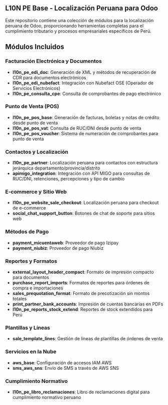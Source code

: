 ## L10N PE Base - Localización Peruana para Odoo

Este repositorio contiene una colección de módulos para la localización peruana de Odoo, proporcionando herramientas completas para el cumplimiento tributario y procesos empresariales específicos de Perú.

## Módulos Incluidos

### **Facturación Electrónica y Documentos**
- **l10n_pe_edi_doc**: Generación de XML y métodos de recuperación de CDR para documentos electrónicos
- **l10n_pe_edi_nubefact**: Integración con Nubefact OSE (Operador de Servicios Electrónicos)
- **l10n_pe_consulta_cpe**: Consulta de comprobantes de pago electrónico

### **Punto de Venta (POS)**
- **l10n_pe_pos_base**: Generación de facturas, boletas y notas de crédito desde punto de venta
- **l10n_pe_pos_vat**: Consulta de RUC/DNI desde punto de venta
- **l10n_pe_pos_voucher**: Sistema de numeración de comprobantes para punto de venta

### **Contactos y Localización**
- **l10n_pe_partner**: Localización peruana para contactos con estructura jerárquica departamento/provincia/distrito
- **apimigo_integration**: Integración con API MIGO para consultas de RUC/DNI, retenciones, percepciones y tipo de cambio

### **E-commerce y Sitio Web**
- **l10n_pe_website_sale_checkout**: Localización peruana para checkout de e-commerce
- **social_chat_support_button**: Botones de chat de soporte para sitios web

### **Métodos de Pago**
- **payment_micuentaweb**: Proveedor de pago Izipay
- **payment_niubiz**: Proveedor de pago Niubiz

### **Reportes y Formatos**
- **external_layout_header_compact**: Formato de impresión compacto para documentos
- **purchase_report_imports**: Formatos de reportes para órdenes de compra e importaciones
- **sales_prequotation_format**: Formato de precotización sin montos totales
- **print_partner_bank_accounts**: Impresión de cuentas bancarias en PDFs
- **l10n_pe_reports_stock_extend**: Reportes de stock extendidos para Perú

### **Plantillas y Líneas**
- **sale_template_lines**: Gestión de líneas de plantillas de órdenes de venta

### **Servicios en la Nube**
- **aws_base**: Configuración de accesos IAM AWS
- **sms_aws_sns**: Envío de SMS a través de AWS SNS

### **Cumplimiento Normativo**
- **l10n_pe_libro_reclamaciones**: Libro de reclamaciones digital para cumplimiento normativo peruano

